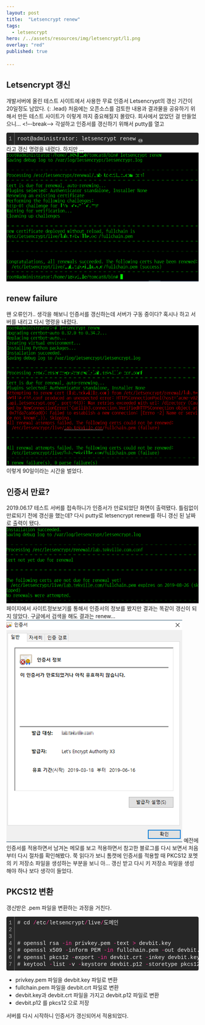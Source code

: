 ```yaml
---
layout: post
title:  "Letsencrypt renew"
tags:
  - letsencrypt
hero: /../assets/resources/img/letsencrypt/l1.png
overlay: "red" 
published: true

---
```

## Letsencrypt 갱신
개발서버에 올린 테스트 사이트에서 사용한 무료 인증서 Letsencrypt의 갱신 기간이 20일정도 남았다.
{: .lead}
처음에는 오픈소스를 검토한 내용과 결과물을 공유하기 위해서 만든 테스트 사이트가 이렇게 까지 중요해질지 몰랐다. 회사에서 없었던 걸 만들었으니...
<!–-break-–>
각설하고 인증서를 갱신하기 위해서 putty를 열고 
<div class="colorscripter-code" style="color:#f0f0f0; font-family:Consolas, 'Liberation Mono', Menlo, Courier, monospace !important; position:relative !important; overflow:auto"><table class="colorscripter-code-table" style="margin:0; padding:0; border:none; background-color:#272727; border-radius:4px;" cellspacing="0" cellpadding="0"><tr><td style="padding:6px; border-right:2px solid #4f4f4f"><div style="margin:0; padding:0; word-break:normal; text-align:right; color:#aaa; font-family:Consolas, 'Liberation Mono', Menlo, Courier, monospace !important; line-height:130%"><div style="line-height:130%">1</div></div></td><td style="padding:6px 0"><div style="margin:0; padding:0; color:#f0f0f0; font-family:Consolas, 'Liberation Mono', Menlo, Courier, monospace !important; line-height:130%"><div style="padding:0 6px; white-space:pre; line-height:130%">root@administrator:&nbsp;letsencrypt&nbsp;renew</div></div></td><td style="vertical-align:bottom; padding:0 2px 4px 0"><a href="http://colorscripter.com/info#e" target="_blank" style="text-decoration:none; color:white"><span style="font-size:9px; word-break:normal; background-color:#4f4f4f; color:white; border-radius:10px; padding:1px">cs</span></a></td></tr></table></div>
라고 갱신 명령을 내렸다. 하지만 ... 
<img src='/../assets/resources/img/letsencrypt/l1.png' alt='l1'>

## renew failure
왠 오류인가.. 생각을 해보니 인증서를 갱신하는데 서버가 구동 중이다? 혹시나 하고 서버를 내리고 다시 명령을 내렸다.
<img src='/../assets/resources/img/letsencrypt/l2.png' alt='l2'>
이렇게 90일이라는 시간을 벌었다. 

## 인증서 만료?
2019.06.17 테스트 서버를 접속하니가 인증서가 만료되었단 화면이 출력됐다. 틀림없이 만료되기 전에 갱신을 했는데? 다시 putty로 letsencrypt renew를 하니 갱신 된 날짜로 출력이 됐다.
<img src='/../assets/resources/img/letsencrypt/l3.png' alt='l3'>
페이지에서 사이트정보보기를 통해서 인증서의 정보를 봤지만 결과는 똑같이 갱신이 되지 않았다. 구글에서 검색을 해도 결과는 renew...
<img src='/../assets/resources/img/letsencrypt/l4.png' alt='l4'>
예전에 인증서를 적용하면서 남겨논 메모를 보고 적용하면서 참고한 블로그를 다시 보면서 처음부터 다시 절차를 확인해봤다. 쭉 읽다가 보니 톰캣에 인증서를 적용할 때 PKCS12 포멧의 키 저장소 파일을 생성하는 부분을 보니 아... 갱신 받고 다시 키 저장소 파일을 생성해야 하나 보다 생각이 들었다. 

## PKCS12 변환
갱신받은 .pem 파일을 변환하는 과정을 거친다. 
<div class="colorscripter-code" style="color:#f0f0f0; font-family:Consolas, 'Liberation Mono', Menlo, Courier, monospace !important; position:relative !important; overflow:auto"><table class="colorscripter-code-table" style="margin:0; padding:0; border:none; background-color:#272727; border-radius:4px;" cellspacing="0" cellpadding="0"><tr><td style="padding:6px; border-right:2px solid #4f4f4f"><div style="margin:0; padding:0; word-break:normal; text-align:right; color:#aaa; font-family:Consolas, 'Liberation Mono', Menlo, Courier, monospace !important; line-height:130%"><div style="line-height:130%">1</div><div style="line-height:130%">2</div><div style="line-height:130%">3</div><div style="line-height:130%">4</div><div style="line-height:130%">5</div><div style="line-height:130%">6</div><div style="line-height:130%">7</div></div></td><td style="padding:6px 0"><div style="margin:0; padding:0; color:#f0f0f0; font-family:Consolas, 'Liberation Mono', Menlo, Courier, monospace !important; line-height:130%"><div style="padding:0 6px; white-space:pre; line-height:130%">#&nbsp;cd&nbsp;<span style="color:#0086b3"></span><span style="color:#ff3399">/</span>etc<span style="color:#0086b3"></span><span style="color:#ff3399">/</span>letsencrypt<span style="color:#0086b3"></span><span style="color:#ff3399">/</span>live<span style="color:#0086b3"></span><span style="color:#ff3399">/</span>도메인</div><div style="padding:0 6px; white-space:pre; line-height:130%">&nbsp;</div><div style="padding:0 6px; white-space:pre; line-height:130%">&nbsp;</div><div style="padding:0 6px; white-space:pre; line-height:130%">#&nbsp;openssl&nbsp;rsa&nbsp;<span style="color:#0086b3"></span><span style="color:#ff3399">-</span><span style="color:#ff3399">in</span>&nbsp;privkey.pem&nbsp;<span style="color:#0086b3"></span><span style="color:#ff3399">-</span>text&nbsp;<span style="color:#0086b3"></span><span style="color:#ff3399">&gt;</span>&nbsp;devbit.key</div><div style="padding:0 6px; white-space:pre; line-height:130%">#&nbsp;openssl&nbsp;x509&nbsp;<span style="color:#0086b3"></span><span style="color:#ff3399">-</span>inform&nbsp;PEM&nbsp;<span style="color:#0086b3"></span><span style="color:#ff3399">-</span><span style="color:#ff3399">in</span>&nbsp;fullchain.pem&nbsp;<span style="color:#0086b3"></span><span style="color:#ff3399">-</span>out&nbsp;devbit.crt</div><div style="padding:0 6px; white-space:pre; line-height:130%">#&nbsp;openssl&nbsp;pkcs12&nbsp;<span style="color:#0086b3"></span><span style="color:#ff3399">-</span>export&nbsp;<span style="color:#0086b3"></span><span style="color:#ff3399">-</span><span style="color:#ff3399">in</span>&nbsp;devbit.crt&nbsp;<span style="color:#0086b3"></span><span style="color:#ff3399">-</span>inkey&nbsp;devbit.key&nbsp;<span style="color:#0086b3"></span><span style="color:#ff3399">-</span>out&nbsp;devbit.p12&nbsp;<span style="color:#0086b3"></span><span style="color:#ff3399">-</span><span style="color:#4be6fa">name</span>&nbsp;tomcat</div><div style="padding:0 6px; white-space:pre; line-height:130%">#&nbsp;keytool&nbsp;<span style="color:#0086b3"></span><span style="color:#ff3399">-</span>list&nbsp;<span style="color:#0086b3"></span><span style="color:#ff3399">-</span>v&nbsp;<span style="color:#0086b3"></span><span style="color:#ff3399">-</span>keystore&nbsp;devbit.p12&nbsp;<span style="color:#0086b3"></span><span style="color:#ff3399">-</span>storetype&nbsp;pkcs12</div></div></td><td style="vertical-align:bottom; padding:0 2px 4px 0"><a href="http://colorscripter.com/info#e" target="_blank" style="text-decoration:none; color:white"><span style="font-size:9px; word-break:normal; background-color:#4f4f4f; color:white; border-radius:10px; padding:1px">cs</span></a></td></tr></table></div>

- privkey.pem 파일을 devbit.key 파일로 변환
- fullchain.pem 파일을 devbit.crt 파일로 변환
- devbit.key과 devbit.crt 파일을 가지고 devbit.p12 파일로 변환
- devbit.p12 를 pkcs12 으로 저장

서버를 다시 시작하니 인증서가 갱신되어서 적용되었다. 